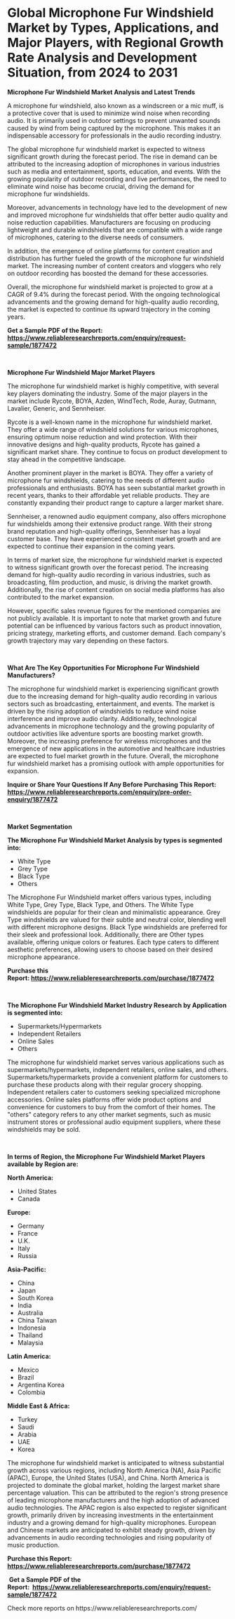<p><h1>Global Microphone Fur Windshield Market by Types, Applications, and Major Players, with Regional Growth Rate Analysis and Development Situation, from 2024 to 2031</h1></p><p><strong>Microphone Fur Windshield Market Analysis and Latest Trends</strong></p>
<p><p>A microphone fur windshield, also known as a windscreen or a mic muff, is a protective cover that is used to minimize wind noise when recording audio. It is primarily used in outdoor settings to prevent unwanted sounds caused by wind from being captured by the microphone. This makes it an indispensable accessory for professionals in the audio recording industry.</p><p>The global microphone fur windshield market is expected to witness significant growth during the forecast period. The rise in demand can be attributed to the increasing adoption of microphones in various industries such as media and entertainment, sports, education, and events. With the growing popularity of outdoor recording and live performances, the need to eliminate wind noise has become crucial, driving the demand for microphone fur windshields.</p><p>Moreover, advancements in technology have led to the development of new and improved microphone fur windshields that offer better audio quality and noise reduction capabilities. Manufacturers are focusing on producing lightweight and durable windshields that are compatible with a wide range of microphones, catering to the diverse needs of consumers.</p><p>In addition, the emergence of online platforms for content creation and distribution has further fueled the growth of the microphone fur windshield market. The increasing number of content creators and vloggers who rely on outdoor recording has boosted the demand for these accessories.</p><p>Overall, the microphone fur windshield market is projected to grow at a CAGR of 9.4% during the forecast period. With the ongoing technological advancements and the growing demand for high-quality audio recording, the market is expected to continue its upward trajectory in the coming years.</p></p>
<p><strong>Get a Sample PDF of the Report:&nbsp; <a href="https://www.reliableresearchreports.com/enquiry/request-sample/1877472">https://www.reliableresearchreports.com/enquiry/request-sample/1877472</a></strong></p>
<p>&nbsp;</p>
<p><strong>Microphone Fur Windshield Major Market Players</strong></p>
<p><p>The microphone fur windshield market is highly competitive, with several key players dominating the industry. Some of the major players in the market include Rycote, BOYA, Azden, WindTech, Rode, Auray, Gutmann, Lavalier, Generic, and Sennheiser.</p><p>Rycote is a well-known name in the microphone fur windshield market. They offer a wide range of windshield solutions for various microphones, ensuring optimum noise reduction and wind protection. With their innovative designs and high-quality products, Rycote has gained a significant market share. They continue to focus on product development to stay ahead in the competitive landscape.</p><p>Another prominent player in the market is BOYA. They offer a variety of microphone fur windshields, catering to the needs of different audio professionals and enthusiasts. BOYA has seen substantial market growth in recent years, thanks to their affordable yet reliable products. They are constantly expanding their product range to capture a larger market share.</p><p>Sennheiser, a renowned audio equipment company, also offers microphone fur windshields among their extensive product range. With their strong brand reputation and high-quality offerings, Sennheiser has a loyal customer base. They have experienced consistent market growth and are expected to continue their expansion in the coming years.</p><p>In terms of market size, the microphone fur windshield market is expected to witness significant growth over the forecast period. The increasing demand for high-quality audio recording in various industries, such as broadcasting, film production, and music, is driving the market growth. Additionally, the rise of content creation on social media platforms has also contributed to the market expansion.</p><p>However, specific sales revenue figures for the mentioned companies are not publicly available. It is important to note that market growth and future potential can be influenced by various factors such as product innovation, pricing strategy, marketing efforts, and customer demand. Each company's growth trajectory may vary depending on these factors.</p></p>
<p>&nbsp;</p>
<p><strong>What Are The Key Opportunities For Microphone Fur Windshield Manufacturers?</strong></p>
<p><p>The microphone fur windshield market is experiencing significant growth due to the increasing demand for high-quality audio recording in various sectors such as broadcasting, entertainment, and events. The market is driven by the rising adoption of windshields to reduce wind noise interference and improve audio clarity. Additionally, technological advancements in microphone technology and the growing popularity of outdoor activities like adventure sports are boosting market growth. Moreover, the increasing preference for wireless microphones and the emergence of new applications in the automotive and healthcare industries are expected to fuel market growth in the future. Overall, the microphone fur windshield market has a promising outlook with ample opportunities for expansion.</p></p>
<p><strong>Inquire or Share Your Questions If Any Before Purchasing This Report: <a href="https://www.reliableresearchreports.com/enquiry/pre-order-enquiry/1877472">https://www.reliableresearchreports.com/enquiry/pre-order-enquiry/1877472</a></strong></p>
<p>&nbsp;</p>
<p><strong>Market Segmentation</strong></p>
<p><strong>The Microphone Fur Windshield Market Analysis by types is segmented into:</strong></p>
<p><ul><li>White Type</li><li>Grey Type</li><li>Black Type</li><li>Others</li></ul></p>
<p><p>The Microphone Fur Windshield market offers various types, including White Type, Grey Type, Black Type, and Others. The White Type windshields are popular for their clean and minimalistic appearance. Grey Type windshields are valued for their subtle and neutral color, blending well with different microphone designs. Black Type windshields are preferred for their sleek and professional look. Additionally, there are Other types available, offering unique colors or features. Each type caters to different aesthetic preferences, allowing users to choose based on their desired microphone appearance.</p></p>
<p><strong>Purchase this Report:&nbsp;<a href="https://www.reliableresearchreports.com/purchase/1877472">https://www.reliableresearchreports.com/purchase/1877472</a></strong></p>
<p>&nbsp;</p>
<p><strong>The Microphone Fur Windshield Market Industry Research by Application is segmented into:</strong></p>
<p><ul><li>Supermarkets/Hypermarkets</li><li>Independent Retailers</li><li>Online Sales</li><li>Others</li></ul></p>
<p><p>The microphone fur windshield market serves various applications such as supermarkets/hypermarkets, independent retailers, online sales, and others. Supermarkets/hypermarkets provide a convenient platform for customers to purchase these products along with their regular grocery shopping. Independent retailers cater to customers seeking specialized microphone accessories. Online sales platforms offer wide product options and convenience for customers to buy from the comfort of their homes. The "others" category refers to any other market segments, such as music instrument stores or professional audio equipment suppliers, where these windshields may be sold.</p></p>
<p>&nbsp;</p>
<p><strong>In terms of Region, the Microphone Fur Windshield Market Players available by Region are:</strong></p>
<p>
    <p> <strong> North America: </strong>
        <ul>
            <li>United States</li>
            <li>Canada</li>
        </ul>
        </p> 
    <p> <strong> Europe: </strong>
        <ul>
            <li>Germany</li>
            <li>France</li>
            <li>U.K.</li>
            <li>Italy</li>
            <li>Russia</li>
        </ul>
        </p> 
    <p> <strong> Asia-Pacific: </strong>
        <ul>
            <li>China</li>
            <li>Japan</li>
            <li>South Korea</li>
            <li>India</li>
            <li>Australia</li>
            <li>China Taiwan</li>
            <li>Indonesia</li>
            <li>Thailand</li>
            <li>Malaysia</li>
        </ul>
        </p> 
    <p> <strong> Latin America: </strong>
        <ul>
            <li>Mexico</li>
            <li>Brazil</li>
            <li>Argentina Korea</li>
            <li>Colombia</li>
        </ul>
        </p> 
    <p> <strong> Middle East & Africa: </strong>
        <ul>
            <li>Turkey</li>
            <li>Saudi</li>
            <li>Arabia</li>
            <li>UAE</li>
            <li>Korea</li>
        </ul>
    </p>
    </p>
<p><p>The microphone fur windshield market is anticipated to witness substantial growth across various regions, including North America (NA), Asia Pacific (APAC), Europe, the United States (USA), and China. North America is projected to dominate the global market, holding the largest market share percentage valuation. This can be attributed to the region's strong presence of leading microphone manufacturers and the high adoption of advanced audio technologies. The APAC region is also expected to register significant growth, primarily driven by increasing investments in the entertainment industry and a growing demand for high-quality microphones. European and Chinese markets are anticipated to exhibit steady growth, driven by advancements in audio recording technologies and rising popularity of music production.</p></p>
<p><strong>Purchase this Report: <a href="https://www.reliableresearchreports.com/purchase/1877472">https://www.reliableresearchreports.com/purchase/1877472</a></strong></p>
<p>&nbsp;<strong>Get a Sample PDF of the Report:&nbsp;&nbsp;<a href="https://www.reliableresearchreports.com/enquiry/request-sample/1877472">https://www.reliableresearchreports.com/enquiry/request-sample/1877472</a></strong></p>
<p><strong></strong></p>
<p>Check more reports on https://www.reliableresearchreports.com/</p>